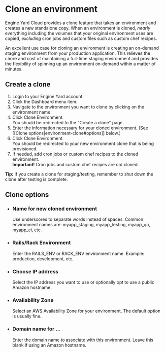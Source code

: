 # Clone an environment


Engine Yard Cloud provides a clone feature that takes an environment and creates a new standalone copy.
When an environment is cloned, *nearly* everything including the volumes that your 
original environment uses are copied, *excluding* cron jobs and custom files such as custom chef recipes.

An excellent use case for cloning an environment is creating an on-demand 
staging environment from your production application. This relieves the chore 
and cost of maintaining a full-time staging environment and provides the flexibility
of spinning up an environment on-demand within a matter of minutes.



## Create a clone

1. Login to your Engine Yard account.
2. Click the Dashboard menu item.
3. Navigate to the environment you want to clone by clicking on the environment name.
5. Click Clone Environment.<br />
   You should be redirected to the "Create a clone" page.
6. Enter the information necessary for your cloned environment. (See [[Clone options|environment-clone#options]] below.)
7. Click Clone Environment. <br />
   You should be redirected to your new environment clone that is being provisioned.
7. If needed, add cron jobs or custom chef recipes to the cloned environment.  
    **Important!** Cron jobs and custom chef recipes are _not_ cloned.

**Tip:** If you create a clone for staging/testing, remember to shut down the clone after testing is complete. 


<h2 id="options">Clone options</h2>

* ### Name for new cloned environment
  Use underscores to separate words instead of spaces.  Common environment names are: myapp_staging, myapp_testing, myapp_qa, myapp_ci, etc.

* ### Rails/Rack Environment
  Enter the RAILS_ENV or RACK_ENV environment name. Example: production, development, etc.

* ### Choose IP address
  Select the IP address you want to use or optionally opt to use a public Amazon hostname.
  
* ### Availability Zone
  Select an AWS Availability Zone for your environment. The default option is usually fine.  

* ### Domain name for ...
  Enter the domain name to associate with this environment. Leave this blank if using an Amazon hostname.